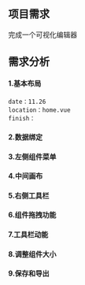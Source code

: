 ## 项目需求
完成一个可视化编辑器
## 需求分析
#### 1.基本布局
    date：11.26
    location：home.vue
    finish：


#### 2.数据绑定
#### 3.左侧组件菜单
#### 4.中间画布
#### 5.右侧工具栏
#### 6.组件拖拽功能
#### 7.工具栏动能
#### 8.调整组件大小
#### 9.保存和导出
